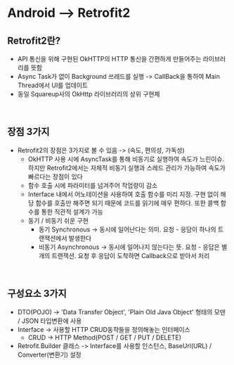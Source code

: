 # Android --> Retrofit2

## Retrofit2란?

* API 통신을 위해 구현된 OkHTTP의 HTTP 통신을 간편하게 만들어주는 라이브러리를 뜻함
* Async Task가 없이 Background 쓰레드를 실행 -> CallBack을 통하여 Main Thread에서 UI를 업데이트
* 동일 Squareup사의 OkHttp 라이브러리의 상위 구현체

<br>

## 장점 3가지

* Retrofit2의 장점은 3가지로 볼 수 있음 -> (속도, 편의성, 가독성)
    * OkHTTP 사용 시에 AsyncTask를 통해 비동기로 실행하여 속도가 느린이슈. 하지만 Retrofit2에서는 자체적 비동기 실행과 스레드 관리가 가능하여 속도가 빠르다는 장점이 있다
    * 함수 호출 시에 파라미터를 넘겨주어 작업량이 감소
    * Interface 내에서 어노테이션을 사용하여 호출 함수를 미리 지정. 구현 없이 해당 함수를 호출만 해주면 되기 때문에 코드를 읽기에 매우 편하다. 또한 콜백 함수를 통한 직관적 설계가 가능
    * 동기 / 비동기 쉬운 구현
        * 동기 Synchronous -> 동시에 일어난다는 의미. 요청 - 응담이 하나의 트랜잭션에서 발생한다
        * 비동기 Asynchronous -> 동시에 일어나지 않는다는 뜻. 요청 - 응답은 별개의 트랜잭션. 요청 후 응답이 도착하면 Callback으로 받아서 처리

<br>

## 구성요소 3가지

* DTO(POJO) -> 'Data Transfer Object', 'Plain Old Java Object' 형태의 모덴 / JSON 타입변환에 사용
* Interface -> 사용할 HTTP CRUD동작들을 정의해놓는 인터페이스
    * CRUD -> HTTP Method(POST / GET / PUT / DELETE)
* Retrofit.Builder 클래스 -> Interface를 사용할 인스턴스, BaseUrl(URL) / Converter(변환기) 설정